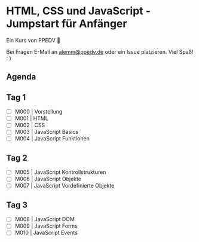 # HTML, CSS und JavaScript - Jumpstart für Anfänger

Ein Kurs von PPEDV :rocket:

Bei Fragen E-Mail an alemm@ppedv.de oder ein Issue platzieren. Viel Spaß! : )

## Agenda
## Tag 1

- [ ] M000 | Vorstellung
- [ ] M001 | HTML
- [ ] M002 | CSS
- [ ] M003 | JavaScript Basics
- [ ] M004 | JavaScript Funktionen

## Tag 2

- [ ] M005 | JavaScript Kontrollstrukturen
- [ ] M006 | JavaScript Objekte
- [ ] M007 | JavaScript Vordefinierte Objekte

## Tag 3
- [ ] M008 | JavaScript DOM
- [ ] M009 | JavaScript Forms
- [ ] M010 | JavaScript Events
